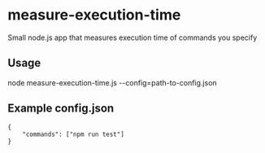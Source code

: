 
# measure-execution-time

Small node.js app that measures execution time of commands you specify

  

## Usage

node measure-execution-time.js --config=path-to-config.json

  

## Example config.json

    {
	    "commands": ["npm run test"]
    }
